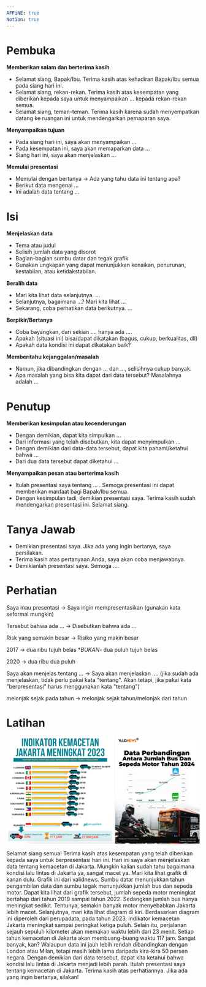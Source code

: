 ```yaml
---
AFFiNE: true
Notion: true
---
```


# Pembuka

**Memberikan salam dan berterima kasih**

- Selamat siang, Bapak/Ibu. Terima kasih atas kehadiran Bapak/Ibu semua pada siang hari ini.
- Selamat siang, rekan-rekan. Terima kasih atas kesempatan yang diberikan kepada saya untuk menyampaikan … kepada rekan-rekan semua.
- Selamat siang, teman-teman. Terima kasih karena sudah menyempatkan datang ke ruangan ini untuk mendengarkan pemaparan saya.

**Menyampaikan tujuan**

- Pada siang hari ini, saya akan menyampaikan …
- Pada kesempatan ini, saya akan memaparkan data …
- Siang hari ini, saya akan menjelaskan …

**Memulai presentasi**

- Memulai dengan bertanya -> Ada yang tahu data ini tentang apa?
- Berikut data mengenai …
- Ini adalah data tentang …

# Isi

**Menjelaskan data**

- Tema atau judul
- Selisih jumlah data yang disorot
- Bagian-bagian sumbu datar dan tegak grafik
- Gunakan ungkapan yang dapat menunjukkan kenaikan, penurunan, kestabilan, atau ketidakstabilan.

**Beralih data**

- Mari kita lihat data selanjutnya. …
- Selanjutnya, bagaimana …? Mari kita lihat …
- Sekarang, coba perhatikan data berikutnya. …

**Berpikir/Bertanya**

- Coba bayangkan, dari sekian .... hanya ada ....
- Apakah (situasi ini) bisa/dapat dikatakan (bagus, cukup, berkualitas, dll)
- Apakah data kondisi ini dapat dikatakan baik?

**Memberitahu kejanggalan/masalah**

- Namun, jika dibandingkan dengan ... dan ..., selisihnya cukup banyak.
- Apa masalah yang bisa kita dapat dari data tersebut? Masalahnya adalah ...

# Penutup

**Memberikan kesimpulan atau kecenderungan**

- Dengan demikian, dapat kita simpulkan …
- Dari informasi yang telah disebutkan, kita dapat menyimpulkan …
- Dengan demikian dari data-data tersebut, dapat kita pahami/ketahui bahwa …
- Dari dua data tersebut dapat diketahui ...

**Menyampaikan pesan atau berterima kasih**

- Itulah presentasi saya tentang … . Semoga presentasi ini dapat memberikan manfaat bagi Bapak/Ibu semua.
- Dengan kesimpulan tadi, demikian presentasi saya. Terima kasih sudah mendengarkan presentasi ini. Selamat siang.

# Tanya Jawab

- Demikian presentasi saya. Jika ada yang ingin bertanya, saya persilakan.
- Terima kasih atas pertanyaan Anda, saya akan coba menjawabnya.
- Demikianlah presentasi saya. Semoga ....

# Perhatian

Saya mau presentasi -> Saya ingin mempresentasikan (gunakan kata seformal mungkin)

Tersebut bahwa ada ... -> Disebutkan bahwa ada …

Risk yang semakin besar -> Risiko yang makin besar

2017 -> dua ribu tujuh belas **BUKAN*- dua puluh tujuh belas

2020 -> dua ribu dua puluh

Saya akan menjelas tentang … -> Saya akan menjelaskan …. (jika sudah ada menjelaskan, tidak perlu pakai kata "tentang". Akan tetapi, jika pakai kata "berpresentasi" harus menggunakan kata "tentang")

melonjak sejak pada tahun -> melonjak sejak tahun/melonjak dari tahun

# Latihan

![Rekapitulasi1](assets/Rekapitulasi1.webp)

Selamat siang semua! Terima kasih atas kesempatan yang telah diberikan kepada saya untuk berpresentasi hari ini. Hari ini saya akan menjelaskan data tentang kemacetan di Jakarta. Mungkin kalian sudah tahu bagaimana kondisi lalu lintas di Jakarta ya, sangat macet ya. Mari kita lihat grafik di kanan dulu. Grafik ini dari validnews. Sumbu datar menunjukkan tahun pengambilan data dan sumbu tegak menunjukkan jumlah bus dan sepeda motor. Dapat kita lihat dari grafik tersebut, jumlah sepeda motor meningkat bertahap dari tahun 2019 sampai tahun 2022. Sedangkan jumlah bus hanya meningkat sedikit. Tentunya, semakin banyak motor menyebabkan Jakarta lebih macet. Selanjutnya, mari kita lihat diagram di kiri. Berdasarkan diagram ini diperoleh dari perupadata, pada tahun 2023, indikator kemacetan Jakarta meningkat sampai peringkat ketiga puluh. Selain itu, perjalanan sejauh sepuluh kilometer akan memakan waktu lebih dari 23 menit. Setiap tahun kemacetan di Jakarta akan membuang-buang waktu 117 jam. Sangat banyak, kan? Walaupun data ini jauh lebih rendah dibandingkan dengan London atau Milan, tetapi masih lebih lama daripada kira-kira 50 persen negara. Dengan demikian dari data tersebut, dapat kita ketahui bahwa kondisi lalu lintas di Jakarta menjadi lebih parah. Itulah presentasi saya tentang kemacetan di Jakarta. Terima kasih atas perhatiannya. Jika ada yang ingin bertanya, silakan!
